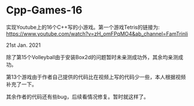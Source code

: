 # Cpp-Games-16
实现Youtube上的16个C++写的小游戏。第一个游戏Tetris的链接为: https://www.youtube.com/watch?v=zH_omFPqMO4&ab_channel=FamTrinli

21st Jan. 2021 

除了第15个Volleyball由于安装Box2d的问题暂时未亲测成功外，其余均亲测成功。

第13个游戏由于作者自己提供的代码比在视频上写的代码少一些，本人根据视频补充了一下。

其余作者的代码还有些bug，后续看情况修复。暂时就这样了。
